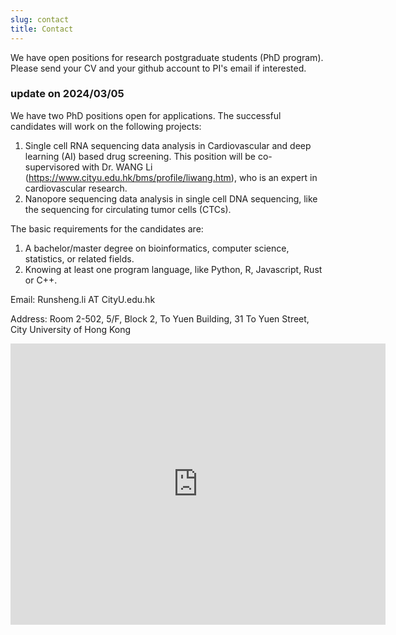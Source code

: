 ```yaml
---
slug: contact
title: Contact
---
```


We have open positions for research postgraduate students (PhD program). Please send your CV and your github account to PI's email if interested. 

### update on 2024/03/05
We have two PhD positions open for applications. The successful candidates will work on the following projects:
1. Single cell RNA sequencing data analysis in Cardiovascular and deep learning (AI) based drug screening. This position will be co-supervisored with Dr. WANG Li (https://www.cityu.edu.hk/bms/profile/liwang.htm), who is an expert in cardiovascular research.
2. Nanopore sequencing data analysis in single cell DNA sequencing, like the sequencing for circulating tumor cells (CTCs). 

The basic requirements for the candidates are:
1. A bachelor/master degree on bioinformatics, computer science, statistics, or related fields.
2. Knowing at least one program language, like Python, R, Javascript, Rust or C++.

Email: Runsheng.li AT CityU.edu.hk

Address: Room 2-502, 5/F, Block 2, To Yuen Building, 31 To Yuen Street, City University of Hong Kong

<iframe src="https://www.google.com/maps/embed?pb=!1m18!1m12!1m3!1d1845.2404089602!2d114.17386142178292!3d22.335466751335726!2m3!1f0!2f0!3f0!3m2!1i1024!2i768!4f13.1!3m3!1m2!1s0x3404073403024ca9%3A0xc9fb4a53eb170d61!2sCityU%20To%20Yuen%20Building!5e0!3m2!1sen!2shk!4v1670435552708!5m2!1sen!2shk" width="600" height="450" style="border:0;" allowfullscreen="" loading="lazy" referrerpolicy="no-referrer-when-downgrade"></iframe>
